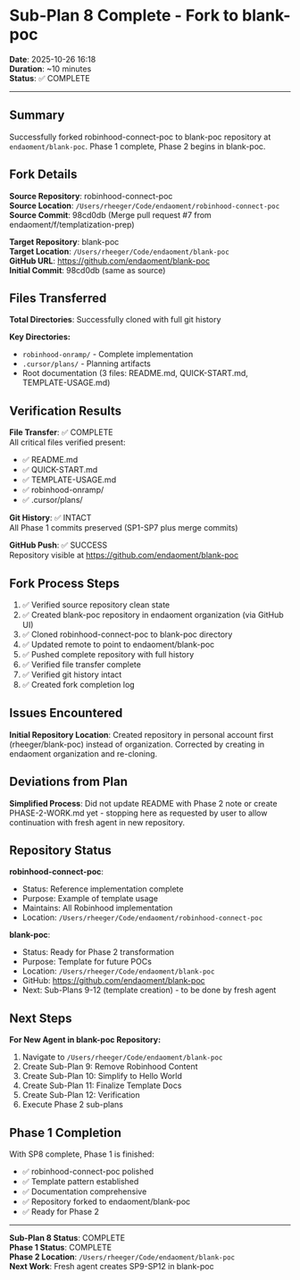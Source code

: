 # Sub-Plan 8 Complete - Fork to blank-poc

**Date**: 2025-10-26 16:18  
**Duration**: ~10 minutes  
**Status**: ✅ COMPLETE

---

## Summary

Successfully forked robinhood-connect-poc to blank-poc repository at `endaoment/blank-poc`. Phase 1 complete, Phase 2 begins in blank-poc.

## Fork Details

**Source Repository**: robinhood-connect-poc  
**Source Location**: `/Users/rheeger/Code/endaoment/robinhood-connect-poc`  
**Source Commit**: 98cd0db (Merge pull request #7 from endaoment/f/templatization-prep)

**Target Repository**: blank-poc  
**Target Location**: `/Users/rheeger/Code/endaoment/blank-poc`  
**GitHub URL**: https://github.com/endaoment/blank-poc  
**Initial Commit**: 98cd0db (same as source)

## Files Transferred

**Total Directories**: Successfully cloned with full git history

**Key Directories:**
- `robinhood-onramp/` - Complete implementation
- `.cursor/plans/` - Planning artifacts
- Root documentation (3 files: README.md, QUICK-START.md, TEMPLATE-USAGE.md)

## Verification Results

**File Transfer**: ✅ COMPLETE  
All critical files verified present:
- ✅ README.md
- ✅ QUICK-START.md
- ✅ TEMPLATE-USAGE.md
- ✅ robinhood-onramp/
- ✅ .cursor/plans/

**Git History**: ✅ INTACT  
All Phase 1 commits preserved (SP1-SP7 plus merge commits)

**GitHub Push**: ✅ SUCCESS  
Repository visible at https://github.com/endaoment/blank-poc

## Fork Process Steps

1. ✅ Verified source repository clean state
2. ✅ Created blank-poc repository in endaoment organization (via GitHub UI)
3. ✅ Cloned robinhood-connect-poc to blank-poc directory
4. ✅ Updated remote to point to endaoment/blank-poc
5. ✅ Pushed complete repository with full history
6. ✅ Verified file transfer complete
7. ✅ Verified git history intact
8. ✅ Created fork completion log

## Issues Encountered

**Initial Repository Location**: Created repository in personal account first (rheeger/blank-poc) instead of organization. Corrected by creating in endaoment organization and re-cloning.

## Deviations from Plan

**Simplified Process**: Did not update README with Phase 2 note or create PHASE-2-WORK.md yet - stopping here as requested by user to allow continuation with fresh agent in new repository.

## Repository Status

**robinhood-connect-poc**:
- Status: Reference implementation complete
- Purpose: Example of template usage
- Maintains: All Robinhood implementation
- Location: `/Users/rheeger/Code/endaoment/robinhood-connect-poc`

**blank-poc**:
- Status: Ready for Phase 2 transformation
- Purpose: Template for future POCs
- Location: `/Users/rheeger/Code/endaoment/blank-poc`
- GitHub: https://github.com/endaoment/blank-poc
- Next: Sub-Plans 9-12 (template creation) - to be done by fresh agent

## Next Steps

**For New Agent in blank-poc Repository:**

1. Navigate to `/Users/rheeger/Code/endaoment/blank-poc`
2. Create Sub-Plan 9: Remove Robinhood Content
3. Create Sub-Plan 10: Simplify to Hello World
4. Create Sub-Plan 11: Finalize Template Docs
5. Create Sub-Plan 12: Verification
6. Execute Phase 2 sub-plans

## Phase 1 Completion

With SP8 complete, Phase 1 is finished:
- ✅ robinhood-connect-poc polished
- ✅ Template pattern established
- ✅ Documentation comprehensive
- ✅ Repository forked to endaoment/blank-poc
- ✅ Ready for Phase 2

---

**Sub-Plan 8 Status**: COMPLETE  
**Phase 1 Status**: COMPLETE  
**Phase 2 Location**: `/Users/rheeger/Code/endaoment/blank-poc`  
**Next Work**: Fresh agent creates SP9-SP12 in blank-poc


